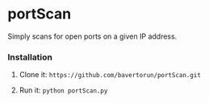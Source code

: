 # portScan
Simply scans for open ports on a given IP address.

### Installation
1. Clone it:
`https://github.com/bavertorun/portScan.git`

2. Run it:
`python portScan.py`
